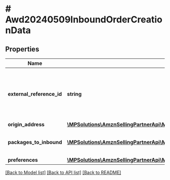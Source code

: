 # # Awd20240509InboundOrderCreationData

## Properties

Name | Type | Description | Notes
------------ | ------------- | ------------- | -------------
**external_reference_id** | **string** | Reference ID that can be used to correlate the order with partner resources. | [optional]
**origin_address** | [**\MPSolutions\AmznSellingPartnerApi\Models\Awd20240509\Awd20240509Address**](Awd20240509Address.md) |  |
**packages_to_inbound** | [**\MPSolutions\AmznSellingPartnerApi\Models\Awd20240509\Awd20240509DistributionPackageQuantity[]**](Awd20240509DistributionPackageQuantity.md) | List of packages to be inbounded. |
**preferences** | [**\MPSolutions\AmznSellingPartnerApi\Models\Awd20240509\Awd20240509InboundPreferences**](Awd20240509InboundPreferences.md) |  | [optional]

[[Back to Model list]](../../README.md#models) [[Back to API list]](../../README.md#endpoints) [[Back to README]](../../README.md)
